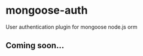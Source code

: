 mongoose-auth
=============

User authentication plugin for mongoose node.js orm

## Coming soon...
